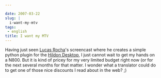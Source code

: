 ```yaml
---

date: 2007-03-22
slug: |
  i-want-my-mtv
tags:
 - english
title: I want my MTV
---
```


Having just seen [Lucas
Rocha](http://blogs.gnome.org/view/lucasr/2007/03/22/0)\'s screencast
where he creates a simple python plugin for the [Hildon
Desktop](https://stage.maemo.org/svn/maemo/projects/haf/trunk/hildon-desktop/),
I just cannot wait to get my hands on a N800. But it is kind of pricey
for my very limited budget right now (or for the next several months for
that matter. I wonder what a translator could do to get one of those
nice discounts I read about in the web? ;)

